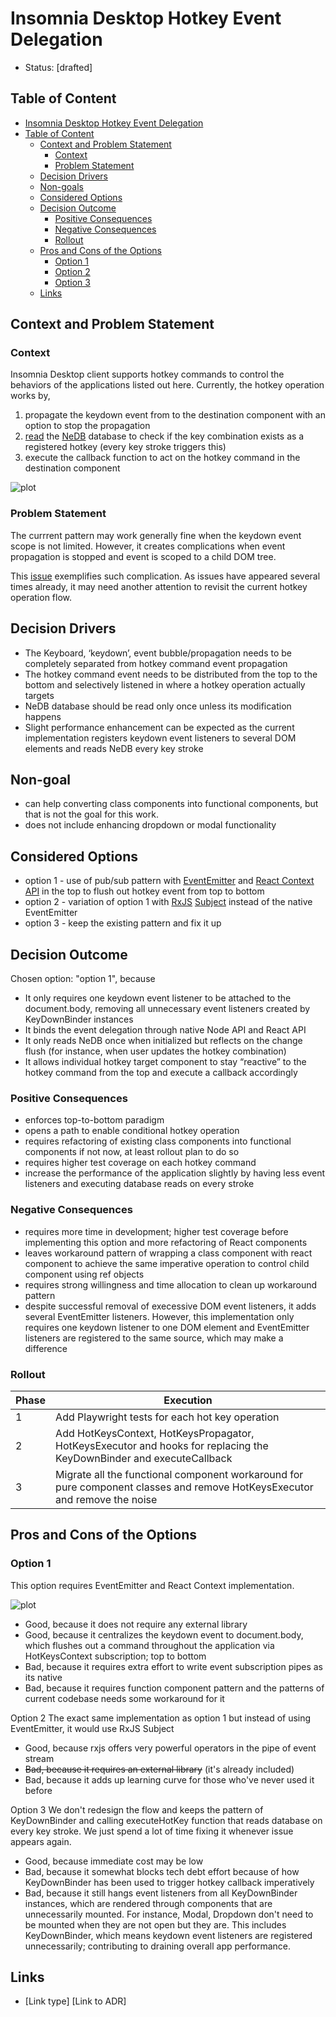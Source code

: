 # Insomnia Desktop Hotkey Event Delegation
* Status: [drafted]

## Table of Content
* [Insomnia Desktop Hotkey Event Delegation](#insomnia-desktop-hotkey-event-delegation)
* [Table of Content](#table-of-content)
  * [Context and Problem Statement](#context-and-problem-statement)
    * [Context](#context)
    * [Problem Statement](#problem-statement)
  * [Decision Drivers](#decision-drivers)
  * [Non-goals](#non-goals)
  * [Considered Options](#considered-options)
  * [Decision Outcome](#decision-outcome)
    * [Positive Consequences](#positive-consequences)
    * [Negative Consequences](#negative-consequences)
    * [Rollout](#positive-consequences)
  * [Pros and Cons of the Options](#pros-and-cons-of-the-options)
    * [Option 1](#option-1)
    * [Option 2](#option-2)
    * [Option 3](#option-3)
  * [Links](#links)

## Context and Problem Statement
### Context
Insomnia Desktop client supports hotkey commands to control the behaviors of the applications listed out here. Currently, the hotkey operation works by,

1. propagate the keydown event from [<KeyDownBinder />](https://github.com/Kong/insomnia/blob/40af38c3b9711ff6ba4ab647be08765a0aeefeab/packages/insomnia/src/ui/components/keydown-binder.ts#L17) to the destination component with an option to stop the propagation
2. [read](https://github.com/Kong/insomnia/blob/40af38c3b9711ff6ba4ab647be08765a0aeefeab/packages/insomnia/src/common/hotkeys-listener.ts#L35) the [NeDB](https://github.com/louischatriot/nedb) database to check if the key combination exists as a registered hotkey (every key stroke triggers this)
3. execute the callback function to act on the hotkey command in the destination component

![plot](./assets/current-diagram.png)

### Problem Statement

The currrent pattern may work generally fine when the keydown event scope is not limited. However, it creates complications when event propagation is stopped and event is scoped to a child DOM tree.

This [issue]((https://github.com/Kong/insomnia/issues?q=is%3Aissue+hotkey+is%3Aclosed+bug+)) exemplifies such complication. As issues have appeared several times already, it may need another attention to revisit the current hotkey operation flow.

## Decision Drivers

* The Keyboard, ‘keydown’, event bubble/propagation needs to be completely separated from hotkey command event propagation
* The hotkey command event needs to be distributed from the top to the bottom and selectively listened in where a hotkey operation actually targets
* NeDB database should be read only once unless its modification happens
* Slight performance enhancement can be expected as the current implementation registers keydown event listeners to several DOM elements and reads NeDB every key stroke

## Non-goal
* can help converting class components into functional components, but that is not the goal for this work.
* does not include enhancing dropdown or modal functionality

## Considered Options
* option 1 - use of pub/sub pattern with [EventEmitter](https://nodejs.org/api/events.html#class-eventemitter) and [React Context API](https://reactjs.org/docs/context.html) in the top to flush out hotkey event from top to bottom
* option 2 - variation of option 1 with [RxJS](https://rxjs.dev/) [Subject](https://rxjs.dev/api/index/class/Subject) instead of the native EventEmitter
* option 3 - keep the existing pattern and fix it up

## Decision Outcome
Chosen option: "option 1", because
* It only requires one keydown event listener to be attached to the document.body, removing all unnecessary event listeners created by KeyDownBinder instances
* It binds the event delegation through native Node API and React API
* It only reads NeDB once when initialized but reflects on the change flush (for instance, when user updates the hotkey combination)
* It allows individual hotkey target component to stay “reactive” to the hotkey command from the top and execute a callback accordingly

### Positive Consequences
* enforces top-to-bottom paradigm
* opens a path to enable conditional hotkey operation
* requires refactoring of existing class components into functional components if not now, at least rollout plan to do so
* requires higher test coverage on each hotkey command
* increase the performance of the application slightly by having less event listeners and executing database reads on every stroke

### Negative Consequences
* requires more time in development; higher test coverage before implementing this option and more refactoring of React components
* leaves workaround pattern of wrapping a class component with react component to achieve the same imperative operation to control child component using ref objects
* requires strong willingness and time allocation to clean up workaround pattern
* despite successful removal of execessive DOM event listeners, it adds several EventEmitter listeners. However, this implementation only requires one keydown listener to one DOM element and EventEmitter listeners are registered to the same source, which may make a difference

### Rollout
Phase | Execution
--- | ---
1 | Add Playwright tests for each hot key operation
2 | Add HotKeysContext, HotKeysPropagator, HotKeysExecutor and hooks for replacing the KeyDownBinder and executeCallback
3 | Migrate all the functional component workaround for pure component classes and remove HotKeysExecutor and remove the noise

## Pros and Cons of the Options
### Option 1
This option requires EventEmitter and React Context implementation. 

![plot](./assets/option-1-diagram.png)

* Good, because it does not require any external library
* Good, because it centralizes the keydown event to document.body, which flushes out a command throughout the application via HotKeysContext subscription; top to bottom
* Bad, because it requires extra effort to write event subscription pipes as its native
* Bad, because it requires function component pattern and the patterns of current codebase needs some workaround for it

Option 2
The exact same implementation as option 1 but instead of using EventEmitter, it would use RxJS Subject

* Good, because rxjs offers very powerful operators in the pipe of event stream
* ~~Bad, because it requires an external library~~ (it's already included)
* Bad, because it adds up learning curve for those who've never used it before

Option 3
We don't redesign the flow and keeps the pattern of KeyDownBinder and calling executeHotKey function that reads database on every key stroke. We just spend a lot of time fixing it whenever issue appears again.

* Good, because immediate cost may be low
* Bad, because it somewhat blocks tech debt effort because of how KeyDownBinder has been used to trigger hotkey callback imperatively
* Bad, because it still hangs event listeners from all KeyDownBinder instances, which are rendered through components that are unnecessarily mounted. For instance, Modal, Dropdown don't need to be mounted when they are not open but they are. This includes KeyDownBinder, which means keydown event listeners are registered unnecessarily; contributing to draining overall app performance.

## Links
* [Link type] [Link to ADR] <!-- example: Refined by [ADR-0005](0005-example.md) -->

<!-- markdownlint-disable-file MD013 -->



